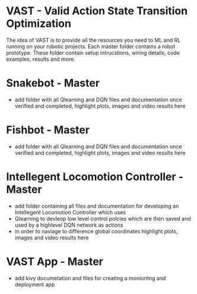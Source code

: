 # VAST - Valid Action State Transition Optimization

The idea of VAST is to provide all the resources you need to ML and RL running on your robotic projects. Each master folder contains a robot prototype. These folder contain setup intrucstions, wiring details, code examples, results and more.


 
# Snakebot - Master

- add folder with all Qlearning and DQN files and documentation once verified and completed, highlight plots, images and video results here

# Fishbot - Master

- add folder with all Qlearning and DQN files and documentation once verified and completed, highlight plots, images and video results here

# Intellegent Locomotion Controller - Master

- add folder containing all files and documentation for developing an Intellegent Locomotion Controller which uses 
- Qlearning to devleop low level control polcies which are then saved and used by a highlevel DQN network as actions
- in order to naviage to difference global coordinates highlight plots, images and video results here

# VAST App - Master

- add kivy documetation and files for creating a monioritng and deployment app
